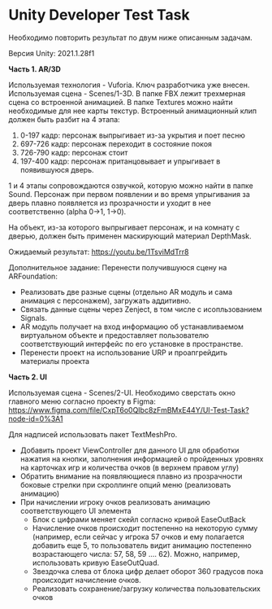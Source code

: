 # Unity Developer Test Task

Необходимо повторить результат по двум ниже описанным задачам. 

Версия Unity: 2021.1.28f1

**Часть 1. AR/3D**

Используемая технология - Vuforia. Ключ разработчика уже внесен.
Используемая сцена - Scenes/1-3D.
В папке FBX лежит трехмерная сцена со встроенной анимацией. В папке Textures можно найти необходимые для нее карты текстур. Встроенный анимационный клип должен быть разбит на 4 этапа:
1. 0-197 кадр: персонаж выпрыгивает из-за укрытия и поет песню
2. 697-726 кадр: персонаж переходит в состояние покоя
3. 726-790 кадр: персонаж стоит
4. 197-400 кадр: персонаж пританцовывает и упрыгивает в появившуюся дверь. 

1 и 4 этапы сопровождаются озвучкой, которую можно найти в папке Sound. 
Персонаж при первом появлении и во время упрыгивания за дверь плавно появляется из прозрачности и уходит в нее соответственно (alpha 0->1, 1->0). 

На объект, из-за которого выпрыгивает персонаж, и на комнату с дверью, должен быть применен маскирующий материал DepthMask.  

Ожидаемый результат: https://youtu.be/1TsviMdTrr8

Дополнительное задание: Перенести получившуюся сцену на ARFoundation:
- Реализовать две разные сцены (отдельно AR модуль и сама анимация с персонажем), загружать аддитивно. 
- Связать данные сцены через Zenject, в том числе с исопльзованием Signals.
- AR модуль получает на вход информацию об устанавливаемом виртуальном объекте и предоставляет пользователю соответствующий интерфейс по его установке в пространстве. 
- Перенести проект на использование URP и проапгрейдить материалы проекта

**Часть 2. UI**

Используемая сцена - Scenes/2-UI.
Необходимо сверстать окно главного меню согласно проекту в Figma: https://www.figma.com/file/CxpT6o0QIbc8zFmBMxE44Y/UI-Test-Task?node-id=0%3A1

Для надписей использовать пакет TextMeshPro.
- Добавить проект ViewController для данного UI для обработки нажатия на кнопки, заполнения информацией о пройденных уровнях на карточках игр и количества очков (в верхнем правом углу)
- Обратить внимание на появляющиеся плавно из прозрачности боковые стрелки при скроллинге опций меню (реализовать анимацию)
- При начислении игроку очков реализовать анимацию соответствующего UI элемента
  - Блок с цифрами меняет скейл согласно кривой EaseOutBack
  - Начисление очков происходит постепенно на некоторую сумму (например, если сейчас у игрока 57 очков и ему полагается добавить еще 5, то пользователь видит анимацию постепенно возрастающего числа: 57, 58, 59 …. 62). Можно, например, использовать кривую EaseOutQuad.
  - Звездочка слева от блока цифр делает оборот 360 градусов пока происходит начисление очков.
  - Реализовать сохранение/загрузку количества пользовательских очков
